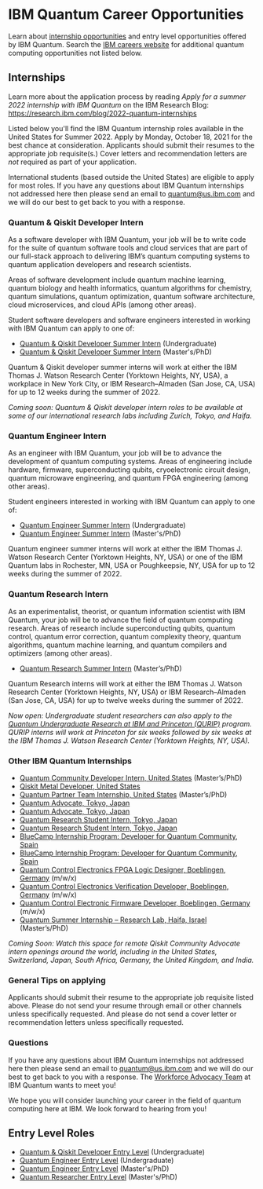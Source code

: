 # IBM Quantum Career Opportunities

Learn about [internship opportunities](https://www.ibm.com/quantum-computing/internship/) and entry level opportunities offered by IBM Quantum. Search the [IBM careers website](http://ibm.biz/quantum-careers) for additional quantum computing opportunities not listed below.

## Internships

Learn more about the application process by reading *Apply for a summer 2022 internship with IBM Quantum* on the IBM Research Blog:  
https://research.ibm.com/blog/2022-quantum-internships

Listed below you'll find the IBM Quantum internship roles available in the United States for Summer 2022. Apply by Monday, October 18, 2021 for the best chance at consideration. Applicants should submit their resumes to the appropriate job requisite(s.) Cover letters and recommendation letters are _not_ required as part of your application.

International students (based outside the United States) are eligible to apply for most roles. If you have any questions about IBM Quantum internships not addressed here then please send an email to quantum@us.ibm.com and we will do our best to get back to you with a response.

### Quantum & Qiskit Developer Intern

As a software developer with IBM Quantum, your job will be to write code for the suite of quantum software tools and cloud services that are part of our full-stack approach to delivering IBM’s quantum computing systems to quantum application developers and research scientists.

Areas of software development include quantum machine learning, quantum biology and health informatics, quantum algorithms for chemistry, quantum simulations, quantum optimization, quantum software architecture, cloud microservices, and cloud APIs (among other areas).

Student software developers and software engineers interested in working with IBM Quantum can apply to one of:
- [Quantum & Qiskit Developer Summer Intern](https://careers.ibm.com/job/13791741/quantum-qiskit-developer-summer-intern-undergraduate-2022-remote/) (Undergraduate)
- [Quantum & Qiskit Developer Summer Intern](https://careers.ibm.com/job/13791740/quantum-qiskit-developer-summer-intern-2022-remote/) (Master's/PhD)

Quantum & Qiskit developer summer interns will work at either the IBM Thomas J. Watson Research Center (Yorktown Heights, NY, USA), a workplace in New York City, or IBM Research–Almaden (San Jose, CA, USA) for up to 12 weeks during the summer of 2022.

_Coming soon: Quantum & Qiskit developer intern roles to be available at some of our international research labs including Zurich, Tokyo, and Haifa._

### Quantum Engineer Intern

As an engineer with IBM Quantum, your job will be to advance the development of quantum computing systems. Areas of engineering include hardware, firmware, superconducting qubits, cryoelectronic circuit design, quantum microwave engineering, and quantum FPGA engineering (among other areas).

Student engineers interested in working with IBM Quantum can apply to one of:

- [Quantum Engineer Summer Intern](https://careers.ibm.com/job/13791743/quantum-engineer-summer-intern-undergrad-2022-remote/) (Undergraduate)
- [Quantum Engineer Summer Intern](https://careers.ibm.com/job/13791742/quantum-engineer-summer-intern-masters-phd-2022-remote/) (Master's/PhD)

Quantum engineer summer interns will work at either the IBM Thomas J. Watson Research Center (Yorktown Heights, NY, USA) or one of the IBM Quantum labs in Rochester, MN, USA or Poughkeepsie, NY, USA for up to 12 weeks during the summer of 2022.

### Quantum Research Intern

As an experimentalist, theorist, or quantum information scientist with IBM Quantum, your job will be to advance the field of quantum computing research. Areas of research include superconducting qubits, quantum control, quantum error correction, quantum complexity theory, quantum algorithms, quantum machine learning, and quantum compilers and optimizers (among other areas).

- [Quantum Research Summer Intern](https://careers.ibm.com/job/13790225/quantum-research-summer-intern-masters-phd-2022-remote/) (Master’s/PhD)

Quantum Research interns will work at either the IBM Thomas J. Watson Research Center (Yorktown Heights, NY, USA) or IBM Research–Almaden (San Jose, CA, USA) for up to twelve weeks during the summer of 2022.

_Now open: Undergraduate student researchers can also apply to the [Quantum Undergraduate Research at IBM and Princeton (QURIP)](https://www.ibm.com/quantum-computing/internship/qurip/) program. QURIP interns will work at Princeton for six weeks followed by six weeks at the IBM Thomas J. Watson Research Center (Yorktown Heights, NY, USA)._

### Other IBM Quantum Internships

- [Quantum Community Developer Intern, United States](https://careers.ibm.com/job/14836566/quantum-community-developer-intern-graduate-remote/) (Master’s/PhD)
- [Qiskit Metal Developer, United States](https://careers.ibm.com/job/14507394/qiskit-metal-developer-ibm-quantum-nyc-area-preferred-remote/)
- [Quantum Partner Team Internship, United States](https://careers.ibm.com/job/14679935/quantum-partner-team-internship-2022-masters-phd-remote/) (Master’s/PhD)
- [Quantum Advocate, Tokyo, Japan](https://careers.ibm.com/job/14446098/-quantum-advocate-tokyo-student-intern-paid-intern-trl-ibm-japan-tokyo-jp/)
- [Quantum Advocate, Tokyo, Japan](https://careers.ibm.com/job/14446121/-quantum-advocate-tokyo-student-intern-paid-intern-trl-ibm-japan-tokyo-jp/)
- [Quantum Research Student Intern, Tokyo, Japan](https://careers.ibm.com/job/14181387/-ibm-quantum-research-tokyo-student-intern-paid-intern-trl-ibm-japan-tokyo-jp/)
- [Quantum Research Student Intern, Tokyo, Japan](https://careers.ibm.com/job/14181430/-ibm-quantum-research-tokyo-student-intern-paid-intern-trl-ibm-japan-tokyo-jp/)
- [BlueCamp Internship Program: Developer for Quantum Community, Spain](https://careers.ibm.com/job/15057252/bluecamp-internship-program-developer-for-quantum-community-remote/)
- [BlueCamp Internship Program: Developer for Quantum Community, Spain](https://careers.ibm.com/job/15066867/bluecamp-internship-program-developer-for-quantum-community-remote/)
- [Quantum Control Electronics FPGA Logic Designer, Boeblingen, Germany](https://careers.ibm.com/job/14838843/quantum-control-electronics-fpga-logic-designer-m-w-x-remote/) (m/w/x)
- [Quantum Control Electronics Verification Developer, Boeblingen, Germany](https://careers.ibm.com/job/14838841/internship-quantum-control-electronics-verification-developer-m-w-x-remote/) (m/w/x)
- [Quantum Control Electronic Firmware Developer, Boeblingen, Germany](https://careers.ibm.com/job/14845228/internship-quantum-control-electronic-firmware-developer-m-w-x-remote/) (m/w/x)
- [Quantum Summer Internship – Research Lab, Haifa, Israel](https://careers.ibm.com/job/14334613/quantum-msc-and-phd-summer-internship-2022-research-lab-haifa-il/) (Master’s/PhD)

_Coming Soon: Watch this space for remote Qiskit Community Advocate intern openings around the world, including in the United States, Switzerland, Japan, South Africa, Germany, the United Kingdom, and India._

### General Tips on applying

Applicants should submit their resume to the appropriate job requisite listed above. Please do not send your resume through email or other channels unless specifically requested. And please do not send a cover letter or recommendation letters unless specifically requested.

### Questions

If you have any questions about IBM Quantum internships not addressed here then please send an email to quantum@us.ibm.com and we will do our best to get back to you with a response. The [Workforce Advocacy Team](https://github.com/orgs/IBM/teams/quantum-workforce-advocacy/members) at IBM Quantum wants to meet you!

We hope you will consider launching your career in the field of quantum computing here at IBM. We look forward to hearing from you!

## Entry Level Roles

- [Quantum & Qiskit Developer Entry Level](https://careers.ibm.com/job/14385861/quantum-qiskit-developer-entry-level-remote/) (Undergraduate)
- [Quantum Engineer Entry Level](https://careers.ibm.com/job/14385864/quantum-engineer-entry-level-remote/) (Undergraduate)
- [Quantum Engineer Entry Level](https://careers.ibm.com/job/14385863/quantum-engineer-entry-level-remote/) (Master's/PhD)
- [Quantum Researcher Entry Level](https://careers.ibm.com/job/14387611/quantum-researcher-entry-level-remote/) (Master's/PhD)
